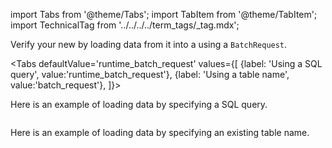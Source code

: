 import Tabs from '@theme/Tabs';
import TabItem from '@theme/TabItem';
import TechnicalTag from '../../../../term_tags/_tag.mdx';

Verify your new <TechnicalTag tag="datasource" text="Data Source" /> by loading data from it into a <TechnicalTag tag="validator" text="Validator" /> using a `BatchRequest`.

<Tabs
  defaultValue='runtime_batch_request'
  values={[
  {label: 'Using a SQL query', value:'runtime_batch_request'},
  {label: 'Using a table name', value:'batch_request'},
  ]}>
  
<TabItem value="runtime_batch_request">

Here is an example of loading data by specifying a SQL query.

```python title="Python" name="version-0.17.23 docs/docusaurus/versioned_docs/version-0.17.23/snippets/redshift_yaml_example.py load data with query"
```

</TabItem>

<TabItem value="batch_request">

Here is an example of loading data by specifying an existing table name.

```python title="Python" name="version-0.17.23 docs/docusaurus/versioned_docs/version-0.17.23/snippets/redshift_python_example.py load data with table name"
```

</TabItem>

</Tabs>